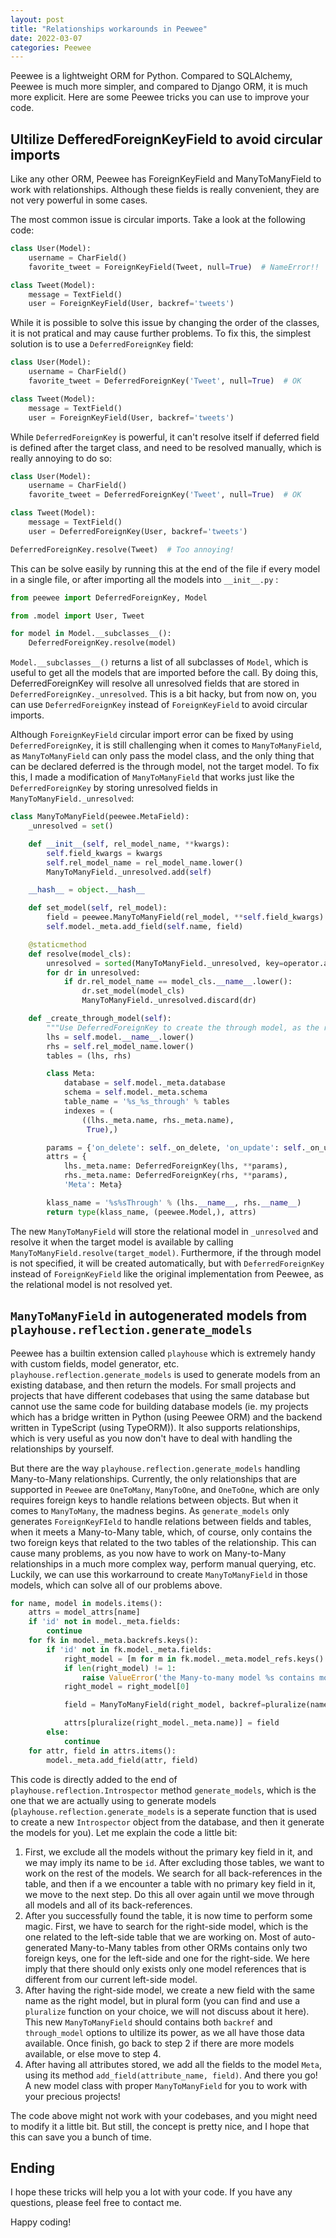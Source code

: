 ```yaml
---
layout: post
title: "Relationships workarounds in Peewee"
date: 2022-03-07
categories: Peewee
---
```


Peewee is a lightweight ORM for Python. Compared to SQLAlchemy, Peewee is much more simpler, and compared to Django ORM, it is much more explicit. Here are some Peewee tricks you can use to improve your code.

## Ultilize DefferedForeignKeyField to avoid circular imports

Like any other ORM, Peewee has ForeignKeyField and ManyToManyField to work with relationships. Although these fields is really convenient, they are not very powerful in some cases.

The most common issue is circular imports. Take a look at the following code:

```python
class User(Model):
    username = CharField()
    favorite_tweet = ForeignKeyField(Tweet, null=True)  # NameError!!

class Tweet(Model):
    message = TextField()
    user = ForeignKeyField(User, backref='tweets')
```

While it is possible to solve this issue by changing the order of the classes, it is not pratical and may cause further problems. To fix this, the simplest solution is to use a `DeferredForeignKey` field:

```python
class User(Model):
    username = CharField()
    favorite_tweet = DeferredForeignKey('Tweet', null=True)  # OK

class Tweet(Model):
    message = TextField()
    user = ForeignKeyField(User, backref='tweets')
```

While `DeferredForeignKey` is powerful, it can't resolve itself if deferred field is defined after the target class, and need to be resolved manually, which is really annoying to do so:

```python
class User(Model):
    username = CharField()
    favorite_tweet = DeferredForeignKey('Tweet', null=True)  # OK

class Tweet(Model):
    message = TextField()
    user = DeferredForeignKey(User, backref='tweets')

DeferredForeignKey.resolve(Tweet)  # Too annoying!
```

This can be solve easily by running this at the end of the file if every model in a single file, or after importing all the models into `__init__.py` :

```python
from peewee import DeferredForeignKey, Model

from .model import User, Tweet

for model in Model.__subclasses__():
    DeferredForeignKey.resolve(model)
```

`Model.__subclasses__()` returns a list of all subclasses of `Model`, which is useful to get all the models that are imported before the call. By doing this, DeferredForeignKey will resolve all unresolved fields that are stored in `DeferredForeignKey._unresolved`. This is a bit hacky, but from now on, you can use `DeferredForeignKey` instead of `ForeignKeyField` to avoid circular imports.

Although `ForeignKeyField` circular import error can be fixed by using `DeferredForeignKey`, it is still challenging when it comes to `ManyToManyField`, as `ManyToManyField` can only pass the model class, and the only thing that can be declared deferred is the through model, not the target model. To fix this, I made a modification of `ManyToManyField` that works just like the `DeferredForeignKey` by storing unresolved fields in `ManyToManyField._unresolved`:

```python
class ManyToManyField(peewee.MetaField):
    _unresolved = set()

    def __init__(self, rel_model_name, **kwargs):
        self.field_kwargs = kwargs
        self.rel_model_name = rel_model_name.lower()
        ManyToManyField._unresolved.add(self)

    __hash__ = object.__hash__

    def set_model(self, rel_model):
        field = peewee.ManyToManyField(rel_model, **self.field_kwargs)
        self.model._meta.add_field(self.name, field)

    @staticmethod
    def resolve(model_cls):
        unresolved = sorted(ManyToManyField._unresolved, key=operator.attrgetter('_order'))
        for dr in unresolved:
            if dr.rel_model_name == model_cls.__name__.lower():
                dr.set_model(model_cls)
                ManyToManyField._unresolved.discard(dr)

    def _create_through_model(self):
        """Use DeferredForeignKey to create the through model, as the rel_model is not resolved yet."""
        lhs = self.model.__name__.lower()
        rhs = self.rel_model_name.lower()
        tables = (lhs, rhs)

        class Meta:
            database = self.model._meta.database
            schema = self.model._meta.schema
            table_name = '%s_%s_through' % tables
            indexes = (
                ((lhs._meta.name, rhs._meta.name),
                 True),)

        params = {'on_delete': self._on_delete, 'on_update': self._on_update}
        attrs = {
            lhs._meta.name: DeferredForeignKey(lhs, **params),
            rhs._meta.name: DeferredForeignKey(rhs, **params),
            'Meta': Meta}

        klass_name = '%s%sThrough' % (lhs.__name__, rhs.__name__)
        return type(klass_name, (peewee.Model,), attrs)
```

The new `ManyToManyField` will store the relational model in `_unresolved` and resolve it when the target model is available by calling `ManyToManyField.resolve(target_model)`. Furthermore, if the through model is not specified, it will be created automatically, but with `DeferredForeignKey` instead of `ForeignKeyField` like the original implementation from Peewee, as the relational model is not resolved yet.

## `ManyToManyField` in autogenerated models from `playhouse.reflection.generate_models`

Peewee has a builtin extension called `playhouse` which is extremely handy with custom fields, model generator, etc. `playhouse.reflection.generate_models` is used to generate models from an existing database, and then return the models. For small projects and projects that have different codebases that using the same database but cannot use the same code for building database models (ie. my projects which has a bridge written in Python (using Peewee ORM) and the backend written in TypeScript (using TypeORM)). It also supports relationships, which is very useful as you now don't have to deal with handling the relationships by yourself.

But there are  the way `playhouse.reflection.generate_models` handling Many-to-Many relationships. Currently, the only relationships that are supported in `Peewee` are `OneToMany`, `ManyToOne`, and `OneToOne`, which are only requires foreign keys to handle relations between objects. But when it comes to `ManyToMany`, the madness begins. As `generate_models` only generates `ForeignKeyFIeld` to handle relations between fields and tables, when it meets a Many-to-Many table, which, of course, only contains the two foreign keys that related to the two tables of the relationship. This can cause many problems, as you now have to work on Many-to-Many relationships in a much more complex way, perform manual querying, etc. Luckily, we can use this workarround to create `ManyToManyField` in those models, which can solve all of our problems above.

```python
for name, model in models.items():
    attrs = model_attrs[name]
    if 'id' not in model._meta.fields:
        continue
    for fk in model._meta.backrefs.keys():
        if 'id' not in fk.model._meta.fields:
            right_model = [m for m in fk.model._meta.model_refs.keys() if m != model]
            if len(right_model) != 1:
                raise ValueError('the Many-to-many model %s contains more than 2 foreign keys' % fk.model)
            right_model = right_model[0]

            field = ManyToManyField(right_model, backref=pluralize(name), through_model=fk.model)

            attrs[pluralize(right_model._meta.name)] = field
        else:
            continue
    for attr, field in attrs.items():
        model._meta.add_field(attr, field)
```

This code is directly added to the end of `playhouse.reflection.Introspector` method `generate_models`, which is the one that we are actually using to generate models (`playhouse.reflection.generate_models` is a seperate function that is used to create a new `Introspector` object from the database, and then it generate the models for you). Let me explain the code a little bit:

1. First, we exclude all the models without the primary key field in it, and we may imply its name to be `id`. After excluding those tables, we want to work on the rest of the models. We search for all back-references in the table, and then if a we encounter a table with no primary key field in it, we move to the next step. Do this all over again until we move through all models and all of its back-references.
2. After you successfully found the table, it is now time to perform some magic. First, we have to search for the right-side model, which is the one related to the left-side table that we are working on. Most of auto-generated Many-to-Many tables from other ORMs contains only two foreign keys, one for the left-side and one for the right-side. We here imply that there should only exists only one model references that is different from our current left-side model.
3. After having the right-side model, we create a new field with the same name as the right model, but in plural form (you can find and use a `pluralize` function on your choice, we will not discuss about it here). This new `ManyToManyField` should contains both `backref` and `through_model` options to ultilize its power, as we all have those data available. Once finish, go back to step 2 if there are more models available, or else move to step 4.
4. After having all attributes stored, we add all the fields to the model `Meta`, using its method `add_field(attribute_name, field)`. And there you go! A new model class with proper `ManyToManyField` for you to work with your precious projects!

The code above might not work with your codebases, and you might need to modify it a little bit. But still, the concept is pretty nice, and I hope that this can save you a bunch of time.

## Ending

I hope these tricks will help you a lot with your code. If you have any questions, please feel free to contact me.

Happy coding!
